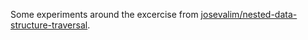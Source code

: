 Some experiments around the excercise from [josevalim/nested-data-structure-traversal](https://github.com/josevalim/nested-data-structure-traversal).
